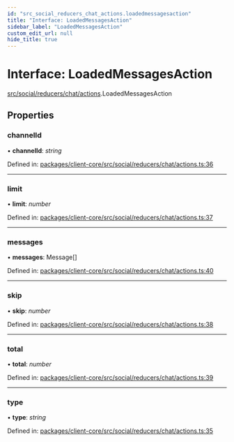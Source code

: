 ```yaml
---
id: "src_social_reducers_chat_actions.loadedmessagesaction"
title: "Interface: LoadedMessagesAction"
sidebar_label: "LoadedMessagesAction"
custom_edit_url: null
hide_title: true
---
```


# Interface: LoadedMessagesAction

[src/social/reducers/chat/actions](../modules/src_social_reducers_chat_actions.md).LoadedMessagesAction

## Properties

### channelId

• **channelId**: *string*

Defined in: [packages/client-core/src/social/reducers/chat/actions.ts:36](https://github.com/xr3ngine/xr3ngine/blob/673ad6a5f/packages/client-core/src/social/reducers/chat/actions.ts#L36)

___

### limit

• **limit**: *number*

Defined in: [packages/client-core/src/social/reducers/chat/actions.ts:37](https://github.com/xr3ngine/xr3ngine/blob/673ad6a5f/packages/client-core/src/social/reducers/chat/actions.ts#L37)

___

### messages

• **messages**: Message[]

Defined in: [packages/client-core/src/social/reducers/chat/actions.ts:40](https://github.com/xr3ngine/xr3ngine/blob/673ad6a5f/packages/client-core/src/social/reducers/chat/actions.ts#L40)

___

### skip

• **skip**: *number*

Defined in: [packages/client-core/src/social/reducers/chat/actions.ts:38](https://github.com/xr3ngine/xr3ngine/blob/673ad6a5f/packages/client-core/src/social/reducers/chat/actions.ts#L38)

___

### total

• **total**: *number*

Defined in: [packages/client-core/src/social/reducers/chat/actions.ts:39](https://github.com/xr3ngine/xr3ngine/blob/673ad6a5f/packages/client-core/src/social/reducers/chat/actions.ts#L39)

___

### type

• **type**: *string*

Defined in: [packages/client-core/src/social/reducers/chat/actions.ts:35](https://github.com/xr3ngine/xr3ngine/blob/673ad6a5f/packages/client-core/src/social/reducers/chat/actions.ts#L35)
